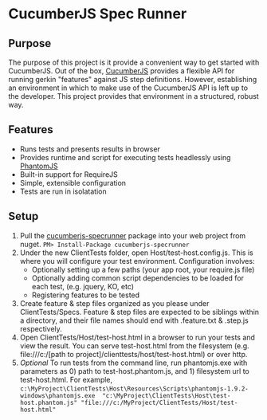 CucumberJS Spec Runner
=====================

Purpose
---------------------
The purpose of this project is it provide a convenient way to get started with CucumberJS. 
Out of the box, [CucumberJS](https://github.com/cucumber/cucumber-js "github.com/cucumber/cucumber-js")
provides a flexible API for running gerkin "features" against JS step definitions. However,
establishing an environment in which to make use of the CucumberJS API is left up to the
developer. This project provides that environment in a structured, robust way.

Features
---------------------
* Runs tests and presents results in browser
* Provides runtime and script for executing tests headlessly using [PhantomJS](https://github.com/ariya/phantomjs/ "github.com/ariya/phantomjs")
* Built-in support for RequireJS
* Simple, extensible configuration
* Tests are run in isolatation

Setup
---------------------
1. Pull the [cucumberjs-specrunner](https://www.nuget.org/packages/cucumberjs-specrunner/) package into 
your web project from nuget.
`
	PM> Install-Package cucumberjs-specrunner
`
2. Under the new ClientTests folder, open Host/test-host.config.js. This is where you will configure your 
test environment. Configuration involves:
	* Optionally setting up a few paths (your app root, your require.js file)
	* Optionally adding common script dependencies to be loaded for each test, (e.g. jquery, KO, etc)
	* Registering features to be tested
3. Create feature & step files organized as you please under ClientTests/Specs. Feature & step files are 
expected to be siblings within a directory, and their file names should end with .feature.txt & .step.js
respectively.
4. Open ClientTests/Host/test-host.html in a browser to run your tests and view the result. You can 
serve test-host.html from the filesystem (e.g. file:///c:/[path to project]/clienttests/host/test-host.html)
or over http.
5. _Optional_ To run tests from the command line, run phantomjs.exe with parameters as 0) path to 
test-host.phantom.js, and 1) filesystem url to test-host.html. For example,  
`
	c:\MyProject\ClientTests\Host\Resources\Scripts\phantomjs-1.9.2-windows\phantomjs.exe 
		"c:\MyProject\ClientTests\Host\test-host.phantom.js"
		"file:///c:/MyProject/ClientTests/Host/test-host.html"
`
